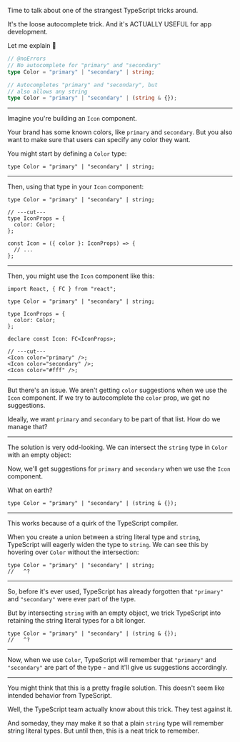 Time to talk about one of the strangest TypeScript tricks around.

It's the loose autocomplete trick. And it's ACTUALLY USEFUL for app development.

Let me explain 🧵

```ts twoslash
// @noErrors
// No autocomplete for "primary" and "secondary"
type Color = "primary" | "secondary" | string;

// Autocompletes "primary" and "secondary", but
// also allows any string
type Color = "primary" | "secondary" | (string & {});
```

---

Imagine you're building an `Icon` component.

Your brand has some known colors, like `primary` and `secondary`. But you also want to make sure that users can specify any color they want.

You might start by defining a `Color` type:

```tsx twoslash
type Color = "primary" | "secondary" | string;
```

---

Then, using that type in your `Icon` component:

```tsx twoslash
type Color = "primary" | "secondary" | string;

// ---cut---
type IconProps = {
  color: Color;
};

const Icon = ({ color }: IconProps) => {
  // ...
};
```

---

Then, you might use the `Icon` component like this:

```tsx twoslash
import React, { FC } from "react";

type Color = "primary" | "secondary" | string;

type IconProps = {
  color: Color;
};

declare const Icon: FC<IconProps>;

// ---cut---
<Icon color="primary" />;
<Icon color="secondary" />;
<Icon color="#fff" />;
```

---

But there's an issue. We aren't getting `color` suggestions when we use the `Icon` component. If we try to autocomplete the `color` prop, we get no suggestions.

Ideally, we want `primary` and `secondary` to be part of that list. How do we manage that?

---

The solution is very odd-looking. We can intersect the `string` type in `Color` with an empty object:

Now, we'll get suggestions for `primary` and `secondary` when we use the `Icon` component.

What on earth?

```tsx twoslash
type Color = "primary" | "secondary" | (string & {});
```

---

This works because of a quirk of the TypeScript compiler.

When you create a union between a string literal type and `string`, TypeScript will eagerly widen the type to `string`. We can see this by hovering over `Color` without the intersection:

```tsx twoslash
type Color = "primary" | "secondary" | string;
//   ^?
```

---

So, before it's ever used, TypeScript has already forgotten that `"primary"` and `"secondary"` were ever part of the type.

But by intersecting `string` with an empty object, we trick TypeScript into retaining the string literal types for a bit longer.

```tsx twoslash
type Color = "primary" | "secondary" | (string & {});
//   ^?
```

---

Now, when we use `Color`, TypeScript will remember that `"primary"` and `"secondary"` are part of the type - and it'll give us suggestions accordingly.

---

You might think that this is a pretty fragile solution. This doesn't seem like intended behavior from TypeScript.

Well, the TypeScript team actually know about this trick. They test against it.

And someday, they may make it so that a plain `string` type will remember string literal types. But until then, this is a neat trick to remember.
